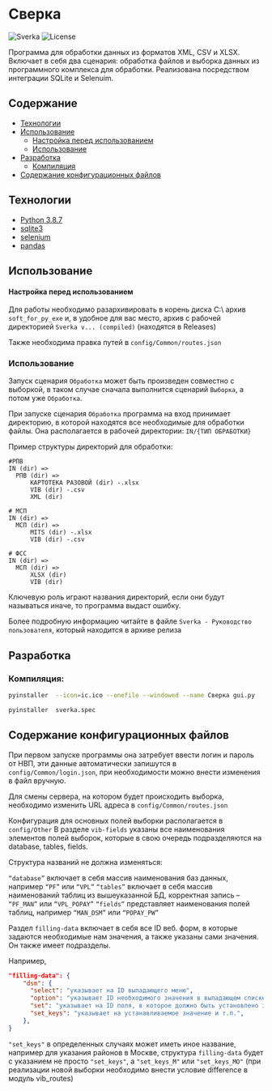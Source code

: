 # Сверка 

   <img src="https://img.shields.io/badge/Version-1.2.1%20-blue" alt="Sverka">
   <img src="https://img.shields.io/badge/License-MIT-brightgreen" alt="License">

 
Программа для обработки данных из форматов XML, CSV и XLSX. Включает в себя два сценария: обработка файлов и выборка данных из программного комплекса для обработки. Реализована посредством интеграции SQLite и Selenuim.

## Содержание
- [Технологии](#технологии)
- [Использование](#использование)
    * [Настройка перед использованием](#настройка-перед-использованием)
    * [Использование](#использование)
- [Разработка](#разработка)
    * [Компиляция](#компиляция)
- [Содержание конфигурационных файлов](#содержание-конфигурационных-файлов)

## Технологии
- [Python 3.8.7](https://www.python.org/downloads/release/python-387/)
- [sqlite3](https://docs.python.org/3/library/sqlite3.html)
- [selenium](https://pypi.org/project/selenium/)
- [pandas](https://pandas.pydata.org/)

## Использование

#### Настройка перед использованием

Для работы необходимо разархивировать в корень диска C:\ архив ``soft_for_py_exe`` и, в удобное для вас место, архив с рабочей директорией ``Sverka v... (compiled)`` (находятся в Releases)

Также необходима правка путей в `config/Common/routes.json`


### Использование
Запуск сценария ``Обработка`` может быть произведен совместно с выборкой, в таком случае сначала выполнится сценарий ``Выборка``, а потом уже ``Обработка``.

При запуске сценария ``Обработка`` программа на вход принимает директорию, в которой находятся все необходимые для обработки файлы. Она располагается в рабочей директории: ``IN/{ТИП ОБРАБОТКИ}``

Пример структуры директорий для обработки:

```
#РПВ
IN (dir) =>
  РПВ (dir) =>
      КАРТОТЕКА РАЗОВОЙ (dir) -.xlsx
      VIB (dir) -.csv
      XML (dir) 
      
# МСП
IN (dir) =>
  МСП (dir) =>
      MITS (dir) -.xlsx
      VIB (dir) -.csv

# ФСС
IN (dir) =>
  МСП (dir) =>
      XLSX (dir) 
      VIB (dir) 
```
Ключевую роль играют названия директорий, если они будут называться иначе, то программа выдаст ошибку.

Более подробную информацию читайте в файле `Sverka - Руководство пользователя`, который находится в архиве релиза

## Разработка

### Компиляция:
```sh
pyinstaller  --icon=ic.ico --onefile --windowed --name Сверка gui.py
```

```sh
pyinstaller  sverka.spec
```

## Содержание конфигурационных файлов

При первом запуске программы она затребует ввести логин и пароль от НВП, эти данные автоматически запишутся в ``config/Common/login.json``, при необходимости можно внести изменения в файл вручную.
 
Для смены сервера, на котором будет происходить выборка, необходимо изменить URL адреса в ``config/Common/routes.json``

Конфигурация для основных полей выборки располагается в ``config/Other``
В разделе `vib-fields` указаны все наименования элементов полей выборок, которые в свою очередь подразделяются на database, tables, fields. 

Структура названий не должна изменяться:

 `“database”` включает в себя массив наименования баз данных, например `“PF”` или `“VPL”` 
`“tables”` включает в себя массив наименований таблиц из вышеуказанной БД, корректная запись – `“PF_MAN”` или `“VPL_POPAY”`
`“fields”` представляет наименования полей таблиц, например `“MAN_DSM”` или `“POPAY_PW”`

Раздел `filling-data` включает в себя все ID веб. форм, в которые задаются необходимые нам значения, а также указаны сами значения. Он также имеет подразделы. 

 Например,

```json
"filling-data": {
    "dsm": {
      "select": "указывает на ID выпадающего меню",
      "option": "указывает ID необходимого значения в выпадающем списке(int)",
      "set": "указывает на ID поля, в которое должно быть установлено значение",
      "set_keys": "указывает на устанавливаемое значение и т.п.",
    },
}
```

`"set_keys"` в определенных случаях может иметь иное название, например для указания районов в Москве, структура `filling-data` будет с указанием не просто `"set_keys"`, а `"set_keys_M"` или `"set_keys_MO"` (при реализации новой выборки необходимо внести условие difference в модуль vib_routes)